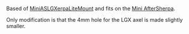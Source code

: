 Based of [MiniASLGXerpaLiteMount](https://github.com/camerony/VoronCustom/tree/main/MiniASLGXerpaLiteMount) 
and fits on the [Mini AfterSherpa](https://github.com/KurioHonoo/Mini-AfterSherpa/blob/main/STL/Mini_AfterSherpa/Mini_AfterSherpa_Dragon(fly).stl).

Only modification is that the 4mm hole for the LGX axel is made slightly smaller. 
